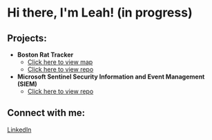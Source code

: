 <h1>Hi there, I'm Leah! (in progress)</h1>

<h2>Projects:</h2>

- <b>Boston Rat Tracker</b>
  - <a href="https://www.bostonrattracker.com/">Click here to view map</a>
  - <a href="https://github.com/boydlm/RatTracker">Click here to view repo</a>
- <b>Microsoft Sentinel Security Information and Event Management (SIEM)</b>
  - <a href="https://github.com/link-to-your-repo](https://github.com/boydlm/Microsoft-Sentinel-SIEM)">Click here to view repo</a>

<h2>Connect with me:</h2> 
<a href="https://www.linkedin.com/in/leah-boyd-3120651b5/">LinkedIn</a>
